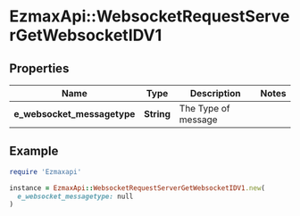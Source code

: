 # EzmaxApi::WebsocketRequestServerGetWebsocketIDV1

## Properties

| Name | Type | Description | Notes |
| ---- | ---- | ----------- | ----- |
| **e_websocket_messagetype** | **String** | The Type of message |  |

## Example

```ruby
require 'Ezmaxapi'

instance = EzmaxApi::WebsocketRequestServerGetWebsocketIDV1.new(
  e_websocket_messagetype: null
)
```

